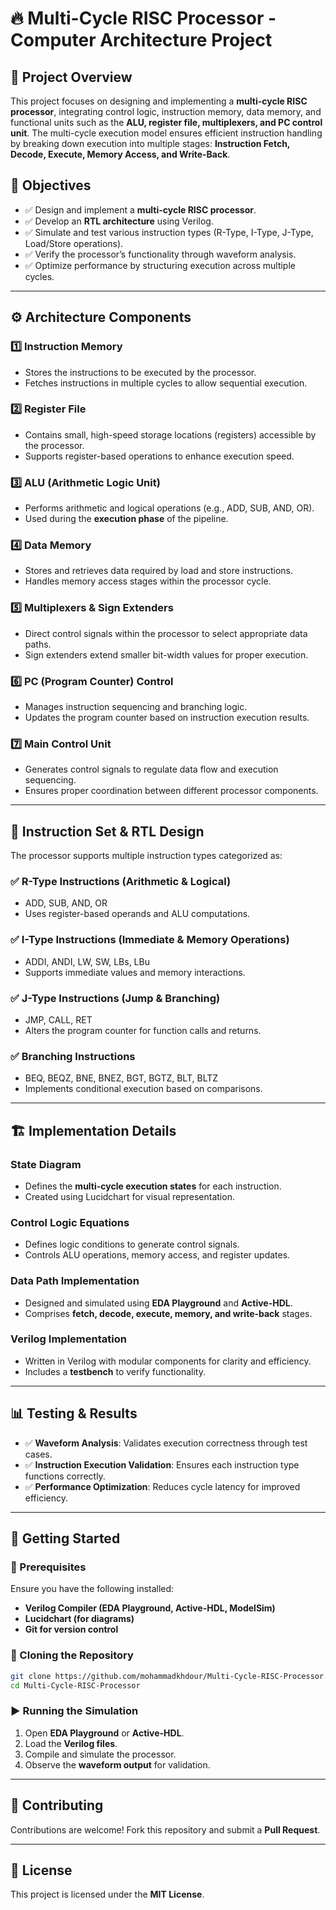 # 🔥 Multi-Cycle RISC Processor - Computer Architecture Project

## 📌 Project Overview
This project focuses on designing and implementing a **multi-cycle RISC processor**, integrating control logic, instruction memory, data memory, and functional units such as the **ALU, register file, multiplexers, and PC control unit**. The multi-cycle execution model ensures efficient instruction handling by breaking down execution into multiple stages: **Instruction Fetch, Decode, Execute, Memory Access, and Write-Back**.

## 🎯 Objectives
- ✅ Design and implement a **multi-cycle RISC processor**.
- ✅ Develop an **RTL architecture** using Verilog.
- ✅ Simulate and test various instruction types (R-Type, I-Type, J-Type, Load/Store operations).
- ✅ Verify the processor’s functionality through waveform analysis.
- ✅ Optimize performance by structuring execution across multiple cycles.

---

## ⚙️ Architecture Components

### **1️⃣ Instruction Memory**
- Stores the instructions to be executed by the processor.
- Fetches instructions in multiple cycles to allow sequential execution.

### **2️⃣ Register File**
- Contains small, high-speed storage locations (registers) accessible by the processor.
- Supports register-based operations to enhance execution speed.

### **3️⃣ ALU (Arithmetic Logic Unit)**
- Performs arithmetic and logical operations (e.g., ADD, SUB, AND, OR).
- Used during the **execution phase** of the pipeline.

### **4️⃣ Data Memory**
- Stores and retrieves data required by load and store instructions.
- Handles memory access stages within the processor cycle.

### **5️⃣ Multiplexers & Sign Extenders**
- Direct control signals within the processor to select appropriate data paths.
- Sign extenders extend smaller bit-width values for proper execution.

### **6️⃣ PC (Program Counter) Control**
- Manages instruction sequencing and branching logic.
- Updates the program counter based on instruction execution results.

### **7️⃣ Main Control Unit**
- Generates control signals to regulate data flow and execution sequencing.
- Ensures proper coordination between different processor components.

---

## 🚀 Instruction Set & RTL Design
The processor supports multiple instruction types categorized as:

### ✅ **R-Type Instructions** (Arithmetic & Logical)
- ADD, SUB, AND, OR
- Uses register-based operands and ALU computations.

### ✅ **I-Type Instructions** (Immediate & Memory Operations)
- ADDI, ANDI, LW, SW, LBs, LBu
- Supports immediate values and memory interactions.

### ✅ **J-Type Instructions** (Jump & Branching)
- JMP, CALL, RET
- Alters the program counter for function calls and returns.

### ✅ **Branching Instructions**
- BEQ, BEQZ, BNE, BNEZ, BGT, BGTZ, BLT, BLTZ
- Implements conditional execution based on comparisons.

---

## 🏗️ Implementation Details
### **State Diagram**
- Defines the **multi-cycle execution states** for each instruction.
- Created using Lucidchart for visual representation.

### **Control Logic Equations**
- Defines logic conditions to generate control signals.
- Controls ALU operations, memory access, and register updates.

### **Data Path Implementation**
- Designed and simulated using **EDA Playground** and **Active-HDL**.
- Comprises **fetch, decode, execute, memory, and write-back** stages.

### **Verilog Implementation**
- Written in Verilog with modular components for clarity and efficiency.
- Includes a **testbench** to verify functionality.

---

## 📊 Testing & Results
- ✅ **Waveform Analysis**: Validates execution correctness through test cases.
- ✅ **Instruction Execution Validation**: Ensures each instruction type functions correctly.
- ✅ **Performance Optimization**: Reduces cycle latency for improved efficiency.

---

## 🚀 Getting Started

### 🔧 Prerequisites
Ensure you have the following installed:
- **Verilog Compiler (EDA Playground, Active-HDL, ModelSim)**
- **Lucidchart (for diagrams)**
- **Git for version control**

### 📂 Cloning the Repository
```sh
git clone https://github.com/mohammadkhdour/Multi-Cycle-RISC-Processor.git
cd Multi-Cycle-RISC-Processor
```

### ▶️ Running the Simulation
1. Open **EDA Playground** or **Active-HDL**.
2. Load the **Verilog files**.
3. Compile and simulate the processor.
4. Observe the **waveform output** for validation.

---

## 🤝 Contributing
Contributions are welcome! Fork this repository and submit a **Pull Request**.

---

## 📜 License
This project is licensed under the **MIT License**.


